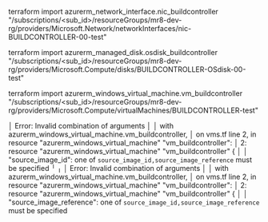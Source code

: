 terraform import azurerm_network_interface.nic_buildcontroller \
"/subscriptions/<sub_id>/resourceGroups/mr8-dev-rg/providers/Microsoft.Network/networkInterfaces/nic-BUILDCONTROLLER-00-test"


terraform import azurerm_managed_disk.osdisk_buildcontroller \
"/subscriptions/<sub_id>/resourceGroups/mr8-dev-rg/providers/Microsoft.Compute/disks/BUILDCONTROLLER-OSdisk-00-test"

terraform import azurerm_windows_virtual_machine.vm_buildcontroller \
"/subscriptions/<sub_id>/resourceGroups/mr8-dev-rg/providers/Microsoft.Compute/virtualMachines/BUILD­CONTROLLER-test"



│ Error: Invalid combination of arguments
│
│   with azurerm_windows_virtual_machine.vm_buildcontroller,
│   on vms.tf line 2, in resource "azurerm_windows_virtual_machine" "vm_buildcontroller":
│    2: resource "azurerm_windows_virtual_machine" "vm_buildcontroller" {
│
│ "source_image_id": one of `source_image_id,source_image_reference` must be specified
╵
╷
│ Error: Invalid combination of arguments
│
│   with azurerm_windows_virtual_machine.vm_buildcontroller,
│   on vms.tf line 2, in resource "azurerm_windows_virtual_machine" "vm_buildcontroller":
│    2: resource "azurerm_windows_virtual_machine" "vm_buildcontroller" {
│
│ "source_image_reference": one of `source_image_id,source_image_reference` must be specified
